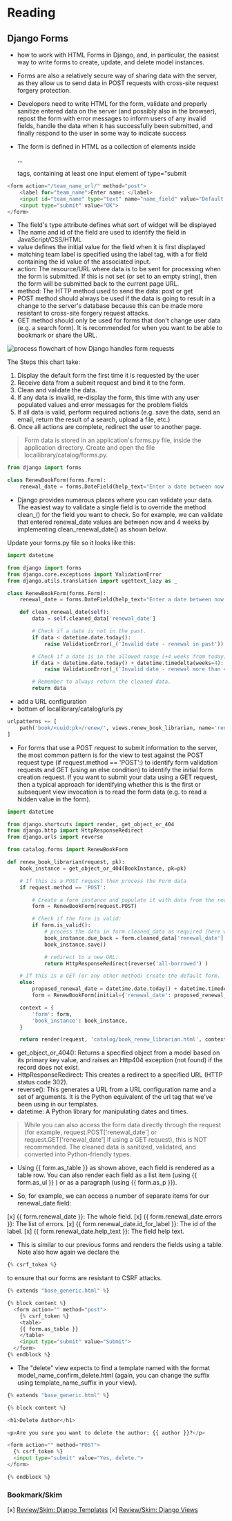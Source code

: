 # Reading

## Django Forms

- how to work with HTML Forms in Django, and, in particular, the easiest way to write forms to create, update, and delete model instances.

- Forms are also a relatively secure way of sharing data with the server, as they allow us to send data in POST requests with cross-site request forgery protection.

- Developers need to write HTML for the form, validate and properly sanitize entered data on the server (and possibly also in the browser), repost the form with error messages to inform users of any invalid fields, handle the data when it has successfully been submitted, and finally respond to the user in some way to indicate success

- The form is defined in HTML as a collection of elements inside <form>...</form> tags, containing at least one input element of type="submit

``` python
<form action="/team_name_url/" method="post">
    <label for="team_name">Enter name: </label>
    <input id="team_name" type="text" name="name_field" value="Default name for team.">
    <input type="submit" value="OK">
</form>
```

- The field's type attribute defines what sort of widget will be displayed
- The name and id of the field are used to identify the field in JavaScript/CSS/HTML
- value defines the initial value for the field when it is first displayed
- matching team label is specified using the label tag, with a for field containing the id value of the associated input.
- action: The resource/URL where data is to be sent for processing when the form is submitted. If this is not set (or set to an empty string), then the form will be submitted back to the current page URL.
- method: The HTTP method used to send the data: post or get
- POST method should always be used if the data is going to result in a change to the server's database because this can be made more resistant to cross-site forgery request attacks.
- GET method should only be used for forms that don't change user data (e.g. a search form). It is recommended for when you want to be able to bookmark or share the URL.

![process flowchart of how Django handles form requests](../assets/form_handling_-_standard.png)

The Steps this chart take:

1. Display the default form the first time it is requested by the user
2. Receive data from a submit request and bind it to the form.
3. Clean and validate the data.
4. If any data is invalid, re-display the form, this time with any user populated values and error messages for the problem fields
5. If all data is valid, perform required actions (e.g. save the data, send an email, return the result of a search, upload a file, etc.)
6. Once all actions are complete, redirect the user to another page.

> Form data is stored in an application's forms.py file, inside the application directory. Create and open the file locallibrary/catalog/forms.py.

``` python
from django import forms

class RenewBookForm(forms.Form):
    renewal_date = forms.DateField(help_text="Enter a date between now and 4 weeks (default 3).")
```

- Django provides numerous places where you can validate your data. The easiest way to validate a single field is to override the method clean_<fieldname>() for the field you want to check. So for example, we can validate that entered renewal_date values are between now and 4 weeks by implementing clean_renewal_date() as shown below.

Update your forms.py file so it looks like this:

``` python
import datetime

from django import forms
from django.core.exceptions import ValidationError
from django.utils.translation import ugettext_lazy as _

class RenewBookForm(forms.Form):
    renewal_date = forms.DateField(help_text="Enter a date between now and 4 weeks (default 3).")

    def clean_renewal_date(self):
        data = self.cleaned_data['renewal_date']

        # Check if a date is not in the past.
        if data < datetime.date.today():
            raise ValidationError(_('Invalid date - renewal in past'))

        # Check if a date is in the allowed range (+4 weeks from today).
        if data > datetime.date.today() + datetime.timedelta(weeks=4):
            raise ValidationError(_('Invalid date - renewal more than 4 weeks ahead'))

        # Remember to always return the cleaned data.
        return data
```

- add a URL configuration
- bottom of locallibrary/catalog/urls.py

``` python
urlpatterns += [
    path('book/<uuid:pk>/renew/', views.renew_book_librarian, name='renew-book-librarian'),
]
```

- For forms that use a POST request to submit information to the server, the most common pattern is for the view to test against the POST request type (if request.method == 'POST':) to identify form validation requests and GET (using an else condition) to identify the initial form creation request. If you want to submit your data using a GET request, then a typical approach for identifying whether this is the first or subsequent view invocation is to read the form data (e.g. to read a hidden value in the form).

``` python
import datetime

from django.shortcuts import render, get_object_or_404
from django.http import HttpResponseRedirect
from django.urls import reverse

from catalog.forms import RenewBookForm

def renew_book_librarian(request, pk):
    book_instance = get_object_or_404(BookInstance, pk=pk)

    # If this is a POST request then process the Form data
    if request.method == 'POST':

        # Create a form instance and populate it with data from the request (binding):
        form = RenewBookForm(request.POST)

        # Check if the form is valid:
        if form.is_valid():
            # process the data in form.cleaned_data as required (here we just write it to the model due_back field)
            book_instance.due_back = form.cleaned_data['renewal_date']
            book_instance.save()

            # redirect to a new URL:
            return HttpResponseRedirect(reverse('all-borrowed') )

    # If this is a GET (or any other method) create the default form.
    else:
        proposed_renewal_date = datetime.date.today() + datetime.timedelta(weeks=3)
        form = RenewBookForm(initial={'renewal_date': proposed_renewal_date})

    context = {
        'form': form,
        'book_instance': book_instance,
    }

    return render(request, 'catalog/book_renew_librarian.html', context)
```

- get_object_or_404(): Returns a specified object from a model based on its primary key value, and raises an Http404 exception (not found) if the record does not exist.
- HttpResponseRedirect: This creates a redirect to a specified URL (HTTP status code 302).
- reverse(): This generates a URL from a URL configuration name and a set of arguments. It is the Python equivalent of the url tag that we've been using in our templates.
- datetime: A Python library for manipulating dates and times.

> While you can also access the form data directly through the request (for example, request.POST['renewal_date'] or request.GET['renewal_date'] if using a GET request), this is NOT recommended. The cleaned data is sanitized, validated, and converted into Python-friendly types.

- Using {{ form.as_table }} as shown above, each field is rendered as a table row. You can also render each field as a list item (using {{ form.as_ul }} ) or as a paragraph (using {{ form.as_p }}).

- So, for example, we can access a number of separate items for our renewal_date field:

[x] {{ form.renewal_date }}: The whole field.
[x] {{ form.renewal_date.errors }}: The list of errors.
[x] {{ form.renewal_date.id_for_label }}: The id of the label.
[x] {{ form.renewal_date.help_text }}: The field help text.

- This is similar to our previous forms and renders the fields using a table. Note also how again we declare the 

``` python
{% csrf_token %}
```

to ensure that our forms are resistant to CSRF attacks.

``` python
{% extends "base_generic.html" %}

{% block content %}
  <form action="" method="post">
    {% csrf_token %}
    <table>
    {{ form.as_table }}
    </table>
    <input type="submit" value="Submit">
  </form>
{% endblock %}
```

- The "delete" view expects to find a template named with the format model_name_confirm_delete.html (again, you can change the suffix using template_name_suffix in your view). 

``` python
{% extends "base_generic.html" %}

{% block content %}

<h1>Delete Author</h1>

<p>Are you sure you want to delete the author: {{ author }}?</p>

<form action="" method="POST">
  {% csrf_token %}
  <input type="submit" value="Yes, delete.">
</form>

{% endblock %}
```



### Bookmark/Skim

[x] [Review/Skim: Django Templates](https://developer.mozilla.org/en-US/docs/Learn/Server-side/Django/Home_page)
[x] [Review/Skim: Django Views](https://developer.mozilla.org/en-US/docs/Learn/Server-side/Django/Generic_views)